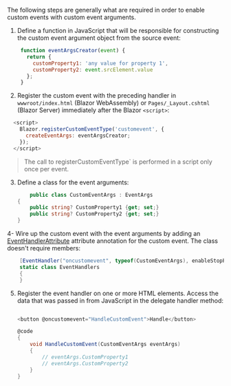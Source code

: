
The following steps are generally what are required in order to enable custom events with custom event arguments.

1. Define a function in JavaScript that will be responsible for constructing the custom event argument object from the source event:
    
    
   ```js
    function eventArgsCreator(event) { 
      return {
        customProperty1: 'any value for property 1',
        customProperty2: event.srcElement.value
      };
    }
    ```  
2.  Register the custom event with the preceding handler in  `wwwroot/index.html`  (Blazor WebAssembly) or  `Pages/_Layout.cshtml`  (Blazor Server) immediately after the Blazor  `<script>`:
    
  ```js
    <script>
      Blazor.registerCustomEventType('customevent', {
        createEventArgs: eventArgsCreator;
      });
    </script>
```


    
  >The call to  registerCustomEventType`  is performed in a script only once per event.
    
3.  Define a class for the event arguments:
    
    ```csharp
        public class CustomEventArgs : EventArgs
    {
        public string? CustomProperty1 {get; set;}
        public string? CustomProperty2 {get; set;}
    }

    
4- Wire up the custom event with the event arguments by adding an  [EventHandlerAttribute](https://docs.microsoft.com/en-us/dotnet/api/microsoft.aspnetcore.components.eventhandlerattribute)  attribute annotation for the custom event. The class doesn't require members:
    
 
```csharp
    [EventHandler("oncustomevent", typeof(CustomEventArgs), enableStopPropagation: true, enablePreventDefault: true)]
    static class EventHandlers
    {
    }
  ```
    
5.  Register the event handler on one or more HTML elements. Access the data that was passed in from JavaScript in the delegate handler method:

    ```csharp

    <button @oncustomevent="HandleCustomEvent">Handle</button>
    
    @code
    {
        void HandleCustomEvent(CustomEventArgs eventArgs)
        {
            // eventArgs.CustomProperty1
            // eventArgs.CustomProperty2
        }
    }




<!--stackedit_data:
eyJoaXN0b3J5IjpbMTU1NjAzMTgyMCwxMDUzNDM2NjgzLDczMD
k5ODExNl19
-->
